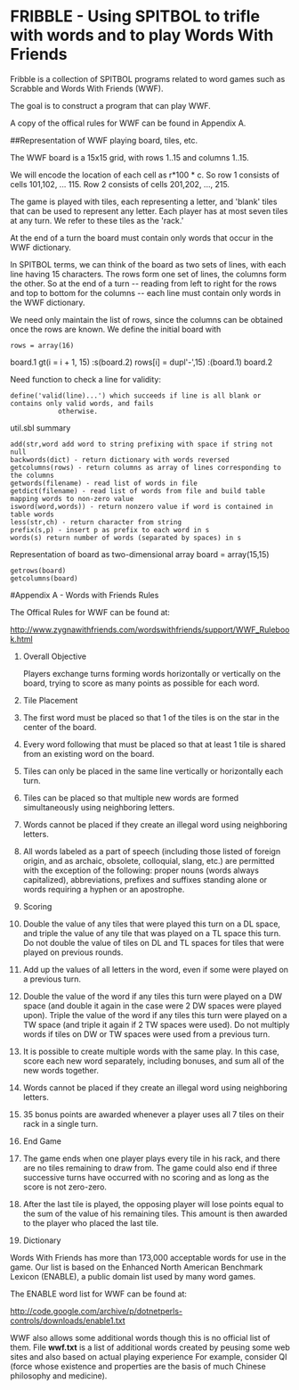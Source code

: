 # FRIBBLE - Using SPITBOL to trifle with words and to play Words With Friends

Fribble is a collection of SPITBOL programs related to word games such as Scrabble and Words With Friends (WWF).

The goal is to construct a program that can play WWF.

A copy of the offical rules for WWF can be found in Appendix A.

##Representation of WWF playing board, tiles, etc.

The WWF board is a 15x15 grid, with rows 1..15 and columns 1..15.

We will encode the location of each cell as r*100 * c. So row 1 consists of cells 101,102, ... 115. Row 2 consists
of cells 201,202, ..., 215.

The game is played with tiles, each representing a letter, and 'blank' tiles that can be used
to represent any letter.  Each player has at most seven tiles at any turn. We refer to these tiles as the 'rack.'

At the end of a turn the board must contain only words that occur in the WWF dictionary.

In SPITBOL terms, we can think of the board as two sets of lines, with each line having 15 characters. The
rows form one set of lines, the columns form the other. So at the end of a turn -- reading from left to right for
the rows and top to bottom for the columns -- each line must contain only words in the WWF dictionary.

We need only maintain the list of rows, since the columns can be obtained once the rows are known. 
We define the initial board with

	rows = array(16)
board.1
	gt(i = i + 1, 15)			:s(board.2)
	rows[i] = dupl'-',15)			:(board.1)
board.2


Need function to check a line for validity:

	define('valid(line)...') which succeeds if line is all blank or contains only valid words, and fails
				otherwise.


util.sbl summary

	add(str,word add word to string prefixing with space if string not null
	backwords(dict) - return dictionary with words reversed
	getcolumns(rows) - return columns as array of lines corresponding to the columns
	getwords(filename) - read list of words in file
	getdict(filename) - read list of words from file and build table mapping words to non-zero value
	isword(word,words)) - return nonzero value if word is contained in table words
	less(str,ch) - return character from string
	prefix(s,p) - insert p as prefix to each word in s
	words(s) return number of words (separated by spaces) in s
	
Representation of board as two-dimensional array
	board = array(15,15)

	getrows(board)
	getcolumns(board)




#Appendix A - Words with Friends Rules

The Offical Rules for WWF can be found at:

http://www.zygnawithfriends.com/wordswithfriends/support/WWF_Rulebook.html

1. Overall Objective

    Players exchange turns forming words horizontally or vertically on the board, trying to score as many points as possible for each word.

2. Tile Placement

  1. The first word must be placed so that 1 of the tiles is on the star in the center of the board.

  2. Every word following that must be placed so that at least 1 tile is shared from an existing word on the board.

  3. Tiles can only be placed in the same line vertically or horizontally each turn.

  4. Tiles can be placed so that multiple new words are formed simultaneously using neighboring letters.

  5. Words cannot be placed if they create an illegal word using neighboring letters.

  6. All words labeled as a part of speech (including those listed of foreign origin, and as archaic, obsolete, colloquial, slang, etc.)
       are permitted with the exception of the following: proper nouns (words always capitalized), abbreviations, prefixes and suffixes
       standing alone or words requiring a hyphen or an apostrophe.

3. Scoring

  1. Double the value of any tiles that were played this turn on a DL space, and triple the value of any tile that was played on a TL
       space this turn. Do not double the value of tiles on DL and TL spaces for tiles that were played on previous rounds.

  2. Add up the values of all letters in the word, even if some were played on a previous turn.

  3. Double the value of the word if any tiles this turn were played on a DW space (and double it again in the case were 2 DW spaces were
       played upon). Triple the value of the word if any tiles this turn were played on a TW space (and triple it again if 2 TW spaces were
       used). Do not multiply words if tiles on DW or TW spaces were used from a previous turn.

  4. It is possible to create multiple words with the same play. In this case, score each new word separately, including bonuses, and sum
       all of the new words together.  
  5. Words cannot be placed if they create an illegal word using neighboring letters.

  6. 35 bonus points are awarded whenever a player uses all 7 tiles on their rack in a single turn.

4. End Game

  1. The game ends when one player plays every tile in his rack, and there are no tiles remaining to draw from. The game could also end
       if three successive turns have occurred with no scoring and as long as the score is not zero-zero.

  2. After the last tile is played, the opposing player will lose points equal to the sum of the value of his remaining tiles. This amount
       is then awarded to the player who placed the last tile.

5. Dictionary

Words With Friends has more than 173,000 acceptable words for use in the game. Our list is based on the Enhanced North American Benchmark
   Lexicon (ENABLE), a public domain list used by many word games.  

The ENABLE word list for WWF can be found at:

http://code.google.com/archive/p/dotnetperls-controls/downloads/enable1.txt

WWF also allows some additional words though this is no official list of them. File **wwf.txt** is a list of additional words
created by peusing some web sites and also based on actual playing experience For example, consider QI 
(force whose existence and properties are the basis of much Chinese philosophy and medicine).




